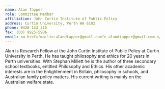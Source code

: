 ```yaml
---
name: Alan Tapper  
role: Committee Member
affiliation: John Curtin Institute of Public Policy
address: Curtin University, Perth WA 6102
phone: 0428 153 315  
fax: (03) 9925-5986  
email: <a href="mailto:alandtapper@gmail.com"> alandtapper@gmail.com </a>  
---
```


Alan is Research Fellow at the John Curtin Institute of Public Policy at Curtin University in Perth. He has taught philosophy and ethics for 20 years in Perth universities. With Stephan Millett he is the author of three secondary school textbooks, entitled Philosophy and Ethics. His other academic interests are in the Enlightenment in Britain, philosophy in schools, and Australian family policy matters. His current writing is mainly on the Australian welfare state.
